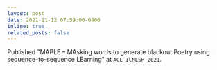 ```yaml
---
layout: post
date: 2021-11-12 07:59:00-0400
inline: true
related_posts: false
---
```


Published "MAPLE – MAsking words to generate blackout Poetry using sequence-to-sequence LEarning" at `ACL ICNLSP 2021`.